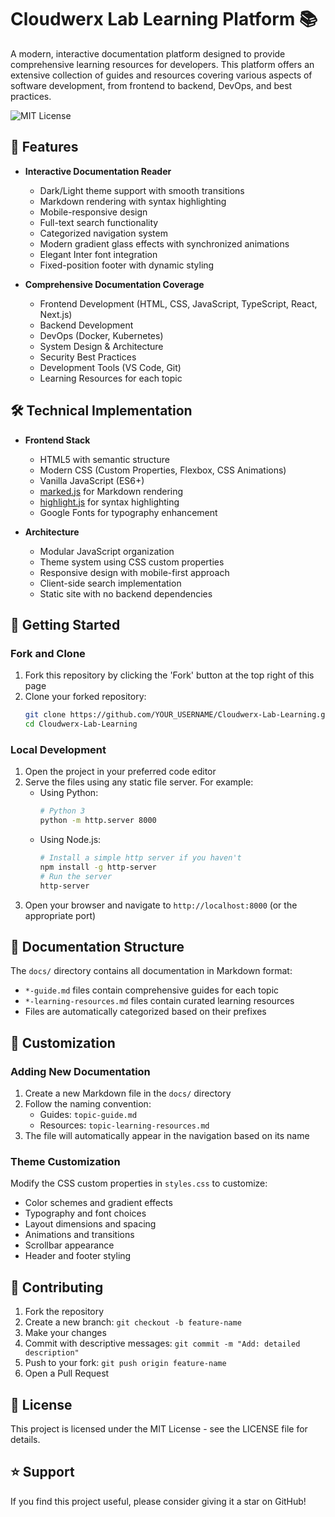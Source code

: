 # Cloudwerx Lab Learning Platform 📚

A modern, interactive documentation platform designed to provide comprehensive learning resources for developers. This platform offers an extensive collection of guides and resources covering various aspects of software development, from frontend to backend, DevOps, and best practices.

![MIT License](https://img.shields.io/badge/License-MIT-blue.svg)

## 🌟 Features

- **Interactive Documentation Reader**
  - Dark/Light theme support with smooth transitions
  - Markdown rendering with syntax highlighting
  - Mobile-responsive design
  - Full-text search functionality
  - Categorized navigation system
  - Modern gradient glass effects with synchronized animations
  - Elegant Inter font integration
  - Fixed-position footer with dynamic styling

- **Comprehensive Documentation Coverage**
  - Frontend Development (HTML, CSS, JavaScript, TypeScript, React, Next.js)
  - Backend Development
  - DevOps (Docker, Kubernetes)
  - System Design & Architecture
  - Security Best Practices
  - Development Tools (VS Code, Git)
  - Learning Resources for each topic

## 🛠️ Technical Implementation

- **Frontend Stack**
  - HTML5 with semantic structure
  - Modern CSS (Custom Properties, Flexbox, CSS Animations)
  - Vanilla JavaScript (ES6+)
  - [marked.js](https://marked.js.org/) for Markdown rendering
  - [highlight.js](https://highlightjs.org/) for syntax highlighting
  - Google Fonts for typography enhancement

- **Architecture**
  - Modular JavaScript organization
  - Theme system using CSS custom properties
  - Responsive design with mobile-first approach
  - Client-side search implementation
  - Static site with no backend dependencies

## 🚀 Getting Started

### Fork and Clone

1. Fork this repository by clicking the 'Fork' button at the top right of this page
2. Clone your forked repository:
   ```bash
   git clone https://github.com/YOUR_USERNAME/Cloudwerx-Lab-Learning.git
   cd Cloudwerx-Lab-Learning
   ```

### Local Development

1. Open the project in your preferred code editor
2. Serve the files using any static file server. For example:
   - Using Python:
     ```bash
     # Python 3
     python -m http.server 8000
     ```
   - Using Node.js:
     ```bash
     # Install a simple http server if you haven't
     npm install -g http-server
     # Run the server
     http-server
     ```
3. Open your browser and navigate to `http://localhost:8000` (or the appropriate port)

## 📖 Documentation Structure

The `docs/` directory contains all documentation in Markdown format:
- `*-guide.md` files contain comprehensive guides for each topic
- `*-learning-resources.md` files contain curated learning resources
- Files are automatically categorized based on their prefixes

## 🎨 Customization

### Adding New Documentation

1. Create a new Markdown file in the `docs/` directory
2. Follow the naming convention:
   - Guides: `topic-guide.md`
   - Resources: `topic-learning-resources.md`
3. The file will automatically appear in the navigation based on its name

### Theme Customization

Modify the CSS custom properties in `styles.css` to customize:
- Color schemes and gradient effects
- Typography and font choices
- Layout dimensions and spacing
- Animations and transitions
- Scrollbar appearance
- Header and footer styling

## 🤝 Contributing

1. Fork the repository
2. Create a new branch: `git checkout -b feature-name`
3. Make your changes
4. Commit with descriptive messages: `git commit -m "Add: detailed description"`
5. Push to your fork: `git push origin feature-name`
6. Open a Pull Request

## 📄 License

This project is licensed under the MIT License - see the LICENSE file for details.

## ⭐ Support

If you find this project useful, please consider giving it a star on GitHub!
